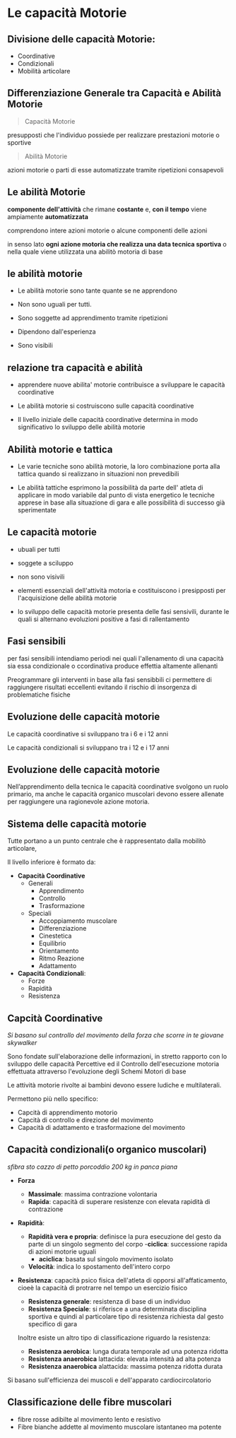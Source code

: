 # Le capacità Motorie

## Divisione delle capacità Motorie:
- Coordinative
- Condizionali
- Mobilità articolare

## Differenziazione Generale tra Capacità e Abilità Motorie

> Capacità Motorie

presupposti che l'individuo possiede per realizzare prestazioni motorie o sportive

> Abilità Motorie
 
azioni motorie o parti di esse automatizzate tramite ripetizioni consapevoli

## Le abilità Motorie

**componente dell'attività** che rimane **costante** e, **con il tempo** viene ampiamente **automatizzata**

comprendono intere azioni motorie o alcune componenti delle azioni

in senso lato **ogni azione motoria che realizza una data tecnica sportiva** o nella quale viene utilizzata una abilitò motoria di base

## le abilità motorie

- Le abilità motorie sono tante quante se ne apprendono

- Non sono uguali per tutti.

- Sono soggette ad apprendimento tramite ripetizioni

- Dipendono dall'esperienza

- Sono visibili

## relazione tra capacità e abilità
- apprendere nuove abilita' motorie contribuisce a sviluppare le capacità coordinative

- Le abilità motorie si costruiscono sulle capacità coordinative

- Il livello iniziale delle capacità coordinative determina in modo significativo lo sviluppo delle abilità motorie 

## Abilità motorie e tattica
- Le varie tecniche sono abilità motorie, la loro combinazione porta alla tattica quando si realizzano in situazioni non prevedibili

- Le abilità tattiche esprimono la possibilità da parte dell' atleta di applicare in modo variabile dal punto di vista energetico le tecniche apprese in base alla situazione di gara e alle possibilità di successo già sperimentate

## Le capacità motorie
- ubuali per tutti
- soggete a sciluppo 
- non sono visivili

- elementi essenziali dell'attività motoria e costituiscono i presipposti per l'acquisizione delle abilità motorie

- lo sviluppo delle capacità motorie presenta delle fasi sensivili, durante le quali si alternano evoluzioni positive a fasi di rallentamento

## Fasi sensibili 

per fasi sensibili intendiamo periodi nei quali l'allenamento di una capacità sia essa condizionale o ccordinativa produce effettia altamente allenanti

Preogrammare gli interventi in base alla fasi sensibbili ci permettere di raggiungere risultati eccellenti evitando il rischio di insorgenza di problematiche fisiche

## Evoluzione delle capacità motorie

Le capacità coordinative si sviluppano tra i 6 e i 12 anni

Le capacità condizionali si sviluppano tra i 12 e i 17 anni

## Evoluzione delle capacità motorie

Nell’apprendimento della tecnica le capacità coordinative svolgono un ruolo primario, ma anche le capacità organico muscolari devono essere allenate per raggiungere una ragionevole azione motoria.

## Sistema delle capacità motorie

Tutte portano a un punto centrale che è rappresentato dalla mobilitò articolare,

Il livello inferiore è formato da:
- **Capacità Coordinative**
	- Generali
		- Apprendimento
		- Controllo
		- Trasformazione
	- Speciali
		- Accoppiamento muscolare
		- Differenziazione
		- Cinestetica
		- Equilibrio
		- Orientamento
		- Ritmo Reazione
		- Adattamento
- **Capacità Condizionali**:
	- Forze
	- Rapidità 
	- Resistenza


## Capcità Coordinative

*Si basano sul controllo del movimento della forza che scorre in te giovane skywalker*

Sono fondate sull'elaborazione delle informazioni, in stretto rapporto con lo sviluppo delle capacità Percettive ed il Controllo dell'esecuzione motoria effettuata attraverso l'evoluzione degli Schemi Motori di base

Le attività motorie rivolte ai bambini devono essere ludiche e multilaterali.

Permettono più nello specifico:
- Capcità di apprendimento motorio
- Capcità di controllo e direzione del movimento
- Capacità di adattamento e trasformazione del movimento

## Capacità condizionali(o organico muscolari)

*sfibra sto cazzo di petto porcoddio 200 kg in panca piana*

- **Forza**
	- **Massimale**: massima contrazione volontaria
	- **Rapida**: capacità di superare resistenze con elevata rapidità di contrazione
	
- **Rapidità**:
	- **Rapidità vera e propria**: definisce la pura esecuzione del gesto da parte di un singolo segmento del corpo
		-**ciclica**: successione rapida di azioni motorie uguali
		- **aciclica**: basata sul singolo movimento isolato
	- **Velocità**: indica lo spostamento dell'intero corpo
- **Resistenza**: capacità psico fisica dell'atleta di opporsi all'affaticamento, cioeè la capacità di protrarre nel tempo un esercizio fisico
	- **Resistenza generale**: resistenza di base di un individuo
	- **Resistenza Speciale**: si riferisce a una determinata disciplina sportiva e quindi al particolare tipo di resistenza richiesta dal gesto specifico di gara

	Inoltre esiste un altro tipo di classificazione riguardo la resistenza:
	- **Resistenza aerobica**: lunga durata temporale ad una potenza ridotta
	- **Resistenza anaerobica** lattacida: elevata intensità ad alta potenza
	- **Resistenza anaerobica** alattacida: massima potenza ridotta durata

Si basano sull'efficienza dei muscoli e dell'apparato cardiocircolatorio

## Classificazione delle fibre muscolari

- fibre rosse adibilte al movimento lento e resistivo
- Fibre bianche addette al movimento muscolare istantaneo ma potente


<!--stackedit_data:
eyJoaXN0b3J5IjpbNDA1MDIwMDgsNjg5MDU1NzcyLDE4OTM4NT
c4NzNdfQ==
-->